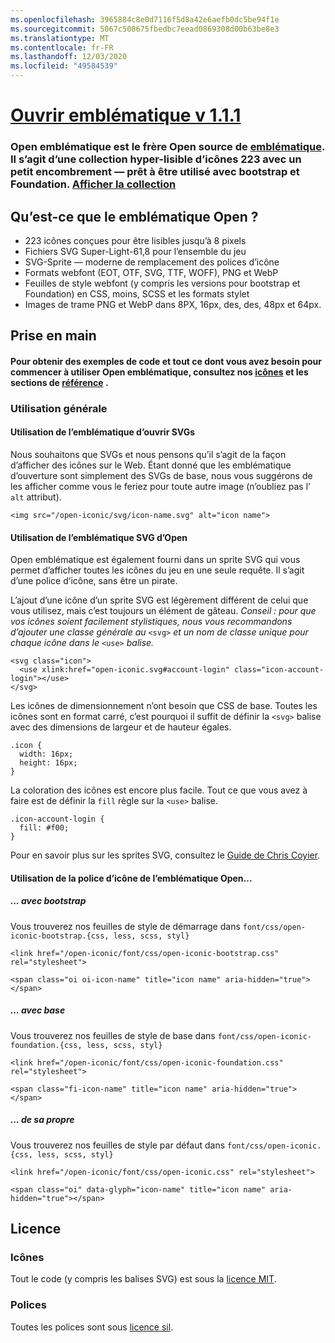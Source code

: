 ```yaml
---
ms.openlocfilehash: 3965884c8e0d7116f5d8a42e6aefb0dc5be94f1e
ms.sourcegitcommit: 5067c508675fbedbc7eead0869308d00b63be8e3
ms.translationtype: MT
ms.contentlocale: fr-FR
ms.lasthandoff: 12/03/2020
ms.locfileid: "49584539"
---
```

<a name="open-iconic-v111"></a>[Ouvrir emblématique v 1.1.1](http://useiconic.com/open)
===========

### <a name="open-iconic-is-the-open-source-sibling-of-iconic-it-is-a-hyper-legible-collection-of-223-icons-with-a-tiny-footprintmdashready-to-use-with-bootstrap-and-foundation-view-the-collection"></a>Open emblématique est le frère Open source de [emblématique](http://useiconic.com). Il s’agit d’une collection hyper-lisible d’icônes 223 avec un petit encombrement &mdash; prêt à être utilisé avec bootstrap et Foundation. [Afficher la collection](http://useiconic.com/open#icons)



## <a name="whats-in-open-iconic"></a>Qu’est-ce que le emblématique Open ?

* 223 icônes conçues pour être lisibles jusqu’à 8 pixels
* Fichiers SVG Super-Light-61,8 pour l’ensemble du jeu 
* SVG-Sprite &mdash; moderne de remplacement des polices d’icône
* Formats webfont (EOT, OTF, SVG, TTF, WOFF), PNG et WebP
* Feuilles de style webfont (y compris les versions pour bootstrap et Foundation) en CSS, moins, SCSS et les formats stylet
* Images de trame PNG et WebP dans 8PX, 16px, des, des, 48px et 64px.


## <a name="getting-started"></a>Prise en main

#### <a name="for-code-samples-and-everything-else-you-need-to-get-started-with-open-iconic-check-out-our-icons-and-reference-sections"></a>Pour obtenir des exemples de code et tout ce dont vous avez besoin pour commencer à utiliser Open emblématique, consultez nos [icônes](http://useiconic.com/open#icons) et les sections de [référence](http://useiconic.com/open#reference) .

### <a name="general-usage"></a>Utilisation générale

#### <a name="using-open-iconics-svgs"></a>Utilisation de l’emblématique d’ouvrir SVGs

Nous souhaitons que SVGs et nous pensons qu’il s’agit de la façon d’afficher des icônes sur le Web. Étant donné que les emblématique d’ouverture sont simplement des SVGs de base, nous vous suggérons de les afficher comme vous le feriez pour toute autre image (n’oubliez pas l' `alt` attribut).

```
<img src="/open-iconic/svg/icon-name.svg" alt="icon name">
```

#### <a name="using-open-iconics-svg-sprite"></a>Utilisation de l’emblématique SVG d’Open

Open emblématique est également fourni dans un sprite SVG qui vous permet d’afficher toutes les icônes du jeu en une seule requête. Il s’agit d’une police d’icône, sans être un pirate.

L’ajout d’une icône d’un sprite SVG est légèrement différent de celui que vous utilisez, mais c’est toujours un élément de gâteau. *Conseil : pour que vos icônes soient facilement stylistiques, nous vous recommandons d’ajouter une classe générale au* `<svg>` *et un nom de classe unique pour chaque icône dans le* `<use>` *balise.*  

```
<svg class="icon">
  <use xlink:href="open-iconic.svg#account-login" class="icon-account-login"></use>
</svg>
```

Les icônes de dimensionnement n’ont besoin que CSS de base. Toutes les icônes sont en format carré, c’est pourquoi il suffit de définir la `<svg>` balise avec des dimensions de largeur et de hauteur égales.

```
.icon {
  width: 16px;
  height: 16px;
}
```

La coloration des icônes est encore plus facile. Tout ce que vous avez à faire est de définir la `fill` règle sur la `<use>` balise.

```
.icon-account-login {
  fill: #f00;
}
```

Pour en savoir plus sur les sprites SVG, consultez le [Guide de Chris Coyier](http://css-tricks.com/svg-sprites-use-better-icon-fonts/).

#### <a name="using-open-iconics-icon-font"></a>Utilisation de la police d’icône de l’emblématique Open...


##### <a name="with-bootstrap"></a>... avec bootstrap

Vous trouverez nos feuilles de style de démarrage dans `font/css/open-iconic-bootstrap.{css, less, scss, styl}`


```
<link href="/open-iconic/font/css/open-iconic-bootstrap.css" rel="stylesheet">
```


```
<span class="oi oi-icon-name" title="icon name" aria-hidden="true"></span>
```

##### <a name="with-foundation"></a>... avec base

Vous trouverez nos feuilles de style de base dans `font/css/open-iconic-foundation.{css, less, scss, styl}`

```
<link href="/open-iconic/font/css/open-iconic-foundation.css" rel="stylesheet">
```


```
<span class="fi-icon-name" title="icon name" aria-hidden="true"></span>
```

##### <a name="on-its-own"></a>... de sa propre

Vous trouverez nos feuilles de style par défaut dans `font/css/open-iconic.{css, less, scss, styl}`

```
<link href="/open-iconic/font/css/open-iconic.css" rel="stylesheet">
```

```
<span class="oi" data-glyph="icon-name" title="icon name" aria-hidden="true"></span>
```


## <a name="license"></a>Licence

### <a name="icons"></a>Icônes

Tout le code (y compris les balises SVG) est sous la [licence MIT](http://opensource.org/licenses/MIT).

### <a name="fonts"></a>Polices

Toutes les polices sont sous [licence sil](http://scripts.sil.org/cms/scripts/page.php?item_id=OFL_web).
